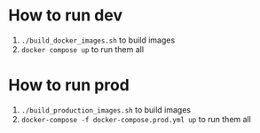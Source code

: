 # How to run dev

1. `./build_docker_images.sh` to build images
2. `docker compose up` to run them all

# How to run prod

1. `./build_production_images.sh` to build images
2. `docker-compose -f docker-compose.prod.yml up` to run them all
